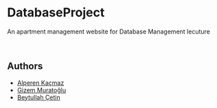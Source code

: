 <h1>DatabaseProject</h1>
<p>An apartment management website for Database Management lecuture</p>
<br>
<h2>Authors</h2>
<ul>
  <li><a href="https://github.com/MrKacmaz"> Alperen Kaçmaz </li>
  <li><a href ="https://github.com/gizemmuratoglu"> Gizem Muratoğlu</li>
  <li><a href = "https://github.com/BeytullahCetin">Beytullah Çetin</li>
</ul>
